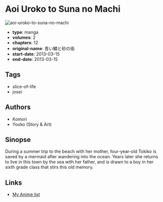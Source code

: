 # Aoi Uroko to Suna no Machi

![aoi-uroko-to-suna-no-machi](https://cdn.myanimelist.net/images/manga/3/115853.jpg)

-   **type**: manga
-   **volumes**: 2
-   **chapters**: 12
-   **original-name**: 青い鱗と砂の街
-   **start-date**: 2013-03-15
-   **end-date**: 2013-03-15

## Tags

-   slice-of-life
-   josei

## Authors

-   Komori
-   Youko (Story & Art)

## Sinopse

During a summer trip to the beach with her mother, four-year-old Tokiko is saved by a mermaid after wandering into the ocean. Years later she returns to live in this town by the sea with her father, and is drawn to a boy in her sixth grade class that stirs this old memory.

## Links

-   [My Anime list](https://myanimelist.net/manga/67497/Aoi_Uroko_to_Suna_no_Machi)
